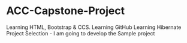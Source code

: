 ACC-Capstone-Project
====================
Learning HTML, Bootstrap & CCS.
Learning GitHub
Learning Hibernate
Project Selection
    - I am going to develop the Sample project
